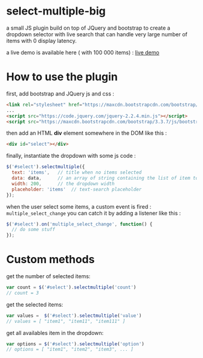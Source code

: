 # select-multiple-big

a small JS plugin build on top of JQuery and bootstrap to create a dropdown selector with live search that can handle very large number of items with 0 display latency. 

a live demo is available here ( with 100 000 items) : [live demo](https://codepen.io/adrienpetel/full/ZOorkZ/)

# How to use the plugin

first, add bootstrap and JQuery js and css : 

```html
<link rel="stylesheet" href="https://maxcdn.bootstrapcdn.com/bootstrap/3.3.7/css/bootstrap.min.css">
...
<script src="https://code.jquery.com/jquery-2.2.4.min.js"></script>
<script src="https://maxcdn.bootstrapcdn.com/bootstrap/3.3.7/js/bootstrap.min.js"></script>
```

then add an HTML **div** element somewhere in the DOM like this : 

```html
<div id="select"></div>
``` 
finally, instantiate the dropdown with some js code : 

```javascript
$('#select').selectmultiple({
  text: 'items',   // title when no items selected 
  data: data,      // an array of string containing the list of item to display in the dropdown
  width: 200,      // the dropdown width
  placeholder: 'items'  // text-search placeholder 
});
```

when the user select some items, a custom event is fired : `multiple_select_change` 
you can catch it by adding a listener like this : 

```javascript
$('#select').on('multiple_select_change', function() {
  // do some stuff 
});
```

# Custom methods

get the number of selected items: 
```javascript
var count = $('#select').selectmultiple('count')
// count = 3
```
get the selected items: 
```javascript
var values =  $('#select').selectmultiple('value')
// values = [ "item1", "item11", "item111" ]
```

get all availables item in the dropdown: 
```javascript
var options = $('#select').selectmultiple('option')
// options = [ "item1", "item2", "item3", ... ]
```
